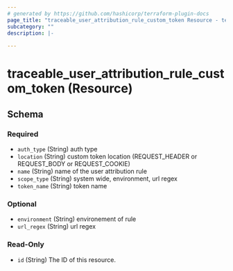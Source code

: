 ```yaml
---
# generated by https://github.com/hashicorp/terraform-plugin-docs
page_title: "traceable_user_attribution_rule_custom_token Resource - terraform-provider-traceable"
subcategory: ""
description: |-
  
---
```


# traceable_user_attribution_rule_custom_token (Resource)





<!-- schema generated by tfplugindocs -->
## Schema

### Required

- `auth_type` (String) auth type
- `location` (String) custom token location (REQUEST_HEADER or REQUEST_BODY or REQUEST_COOKIE)
- `name` (String) name of the user attribution rule
- `scope_type` (String) system wide, environment, url regex
- `token_name` (String) token name

### Optional

- `environment` (String) environement of rule
- `url_regex` (String) url regex

### Read-Only

- `id` (String) The ID of this resource.
